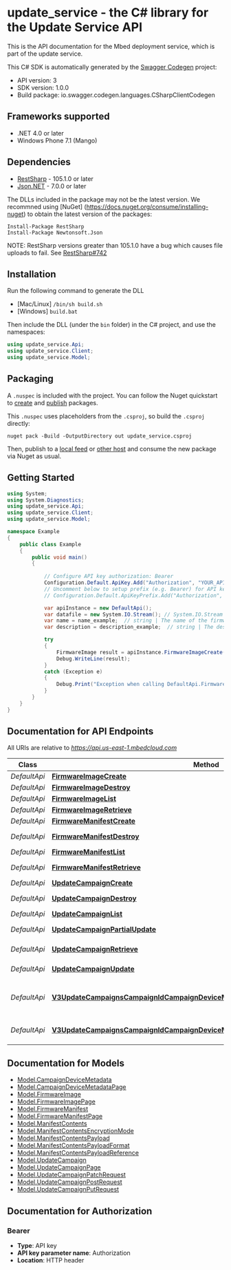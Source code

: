 # update_service - the C# library for the Update Service API

This is the API documentation for the Mbed deployment service, which is part of the update service.

This C# SDK is automatically generated by the [Swagger Codegen](https://github.com/swagger-api/swagger-codegen) project:

- API version: 3
- SDK version: 1.0.0
- Build package: io.swagger.codegen.languages.CSharpClientCodegen

<a name="frameworks-supported"></a>
## Frameworks supported
- .NET 4.0 or later
- Windows Phone 7.1 (Mango)

<a name="dependencies"></a>
## Dependencies
- [RestSharp](https://www.nuget.org/packages/RestSharp) - 105.1.0 or later
- [Json.NET](https://www.nuget.org/packages/Newtonsoft.Json/) - 7.0.0 or later

The DLLs included in the package may not be the latest version. We recommned using [NuGet] (https://docs.nuget.org/consume/installing-nuget) to obtain the latest version of the packages:
```
Install-Package RestSharp
Install-Package Newtonsoft.Json
```

NOTE: RestSharp versions greater than 105.1.0 have a bug which causes file uploads to fail. See [RestSharp#742](https://github.com/restsharp/RestSharp/issues/742)

<a name="installation"></a>
## Installation
Run the following command to generate the DLL
- [Mac/Linux] `/bin/sh build.sh`
- [Windows] `build.bat`

Then include the DLL (under the `bin` folder) in the C# project, and use the namespaces:
```csharp
using update_service.Api;
using update_service.Client;
using update_service.Model;
```

<a name="packaging"></a>
## Packaging

A `.nuspec` is included with the project. You can follow the Nuget quickstart to [create](https://docs.microsoft.com/en-us/nuget/quickstart/create-and-publish-a-package#create-the-package) and [publish](https://docs.microsoft.com/en-us/nuget/quickstart/create-and-publish-a-package#publish-the-package) packages.

This `.nuspec` uses placeholders from the `.csproj`, so build the `.csproj` directly:

```
nuget pack -Build -OutputDirectory out update_service.csproj
```

Then, publish to a [local feed](https://docs.microsoft.com/en-us/nuget/hosting-packages/local-feeds) or [other host](https://docs.microsoft.com/en-us/nuget/hosting-packages/overview) and consume the new package via Nuget as usual.

<a name="getting-started"></a>
## Getting Started

```csharp
using System;
using System.Diagnostics;
using update_service.Api;
using update_service.Client;
using update_service.Model;

namespace Example
{
    public class Example
    {
        public void main()
        {
            
            // Configure API key authorization: Bearer
            Configuration.Default.ApiKey.Add("Authorization", "YOUR_API_KEY");
            // Uncomment below to setup prefix (e.g. Bearer) for API key, if needed
            // Configuration.Default.ApiKeyPrefix.Add("Authorization", "Bearer");

            var apiInstance = new DefaultApi();
            var datafile = new System.IO.Stream(); // System.IO.Stream | The firmware image file to upload
            var name = name_example;  // string | The name of the firmware image
            var description = description_example;  // string | The description of the firmware image (optional) 

            try
            {
                FirmwareImage result = apiInstance.FirmwareImageCreate(datafile, name, description);
                Debug.WriteLine(result);
            }
            catch (Exception e)
            {
                Debug.Print("Exception when calling DefaultApi.FirmwareImageCreate: " + e.Message );
            }
        }
    }
}
```

<a name="documentation-for-api-endpoints"></a>
## Documentation for API Endpoints

All URIs are relative to *https://api.us-east-1.mbedcloud.com*

Class | Method | HTTP request | Description
------------ | ------------- | ------------- | -------------
*DefaultApi* | [**FirmwareImageCreate**](docs/DefaultApi.md#firmwareimagecreate) | **POST** /v3/firmware-images/ | 
*DefaultApi* | [**FirmwareImageDestroy**](docs/DefaultApi.md#firmwareimagedestroy) | **DELETE** /v3/firmware-images/{image_id}/ | 
*DefaultApi* | [**FirmwareImageList**](docs/DefaultApi.md#firmwareimagelist) | **GET** /v3/firmware-images/ | 
*DefaultApi* | [**FirmwareImageRetrieve**](docs/DefaultApi.md#firmwareimageretrieve) | **GET** /v3/firmware-images/{image_id}/ | 
*DefaultApi* | [**FirmwareManifestCreate**](docs/DefaultApi.md#firmwaremanifestcreate) | **POST** /v3/firmware-manifests/ | 
*DefaultApi* | [**FirmwareManifestDestroy**](docs/DefaultApi.md#firmwaremanifestdestroy) | **DELETE** /v3/firmware-manifests/{manifest_id}/ | 
*DefaultApi* | [**FirmwareManifestList**](docs/DefaultApi.md#firmwaremanifestlist) | **GET** /v3/firmware-manifests/ | 
*DefaultApi* | [**FirmwareManifestRetrieve**](docs/DefaultApi.md#firmwaremanifestretrieve) | **GET** /v3/firmware-manifests/{manifest_id}/ | 
*DefaultApi* | [**UpdateCampaignCreate**](docs/DefaultApi.md#updatecampaigncreate) | **POST** /v3/update-campaigns/ | 
*DefaultApi* | [**UpdateCampaignDestroy**](docs/DefaultApi.md#updatecampaigndestroy) | **DELETE** /v3/update-campaigns/{campaign_id}/ | 
*DefaultApi* | [**UpdateCampaignList**](docs/DefaultApi.md#updatecampaignlist) | **GET** /v3/update-campaigns/ | 
*DefaultApi* | [**UpdateCampaignPartialUpdate**](docs/DefaultApi.md#updatecampaignpartialupdate) | **PATCH** /v3/update-campaigns/{campaign_id}/ | 
*DefaultApi* | [**UpdateCampaignRetrieve**](docs/DefaultApi.md#updatecampaignretrieve) | **GET** /v3/update-campaigns/{campaign_id}/ | 
*DefaultApi* | [**UpdateCampaignUpdate**](docs/DefaultApi.md#updatecampaignupdate) | **PUT** /v3/update-campaigns/{campaign_id}/ | 
*DefaultApi* | [**V3UpdateCampaignsCampaignIdCampaignDeviceMetadataCampaignDeviceMetadataIdGet**](docs/DefaultApi.md#v3updatecampaignscampaignidcampaigndevicemetadatacampaigndevicemetadataidget) | **GET** /v3/update-campaigns/{campaign_id}/campaign-device-metadata/{campaign_device_metadata_id}/ | 
*DefaultApi* | [**V3UpdateCampaignsCampaignIdCampaignDeviceMetadataGet**](docs/DefaultApi.md#v3updatecampaignscampaignidcampaigndevicemetadataget) | **GET** /v3/update-campaigns/{campaign_id}/campaign-device-metadata/ | 


<a name="documentation-for-models"></a>
## Documentation for Models

 - [Model.CampaignDeviceMetadata](docs/CampaignDeviceMetadata.md)
 - [Model.CampaignDeviceMetadataPage](docs/CampaignDeviceMetadataPage.md)
 - [Model.FirmwareImage](docs/FirmwareImage.md)
 - [Model.FirmwareImagePage](docs/FirmwareImagePage.md)
 - [Model.FirmwareManifest](docs/FirmwareManifest.md)
 - [Model.FirmwareManifestPage](docs/FirmwareManifestPage.md)
 - [Model.ManifestContents](docs/ManifestContents.md)
 - [Model.ManifestContentsEncryptionMode](docs/ManifestContentsEncryptionMode.md)
 - [Model.ManifestContentsPayload](docs/ManifestContentsPayload.md)
 - [Model.ManifestContentsPayloadFormat](docs/ManifestContentsPayloadFormat.md)
 - [Model.ManifestContentsPayloadReference](docs/ManifestContentsPayloadReference.md)
 - [Model.UpdateCampaign](docs/UpdateCampaign.md)
 - [Model.UpdateCampaignPage](docs/UpdateCampaignPage.md)
 - [Model.UpdateCampaignPatchRequest](docs/UpdateCampaignPatchRequest.md)
 - [Model.UpdateCampaignPostRequest](docs/UpdateCampaignPostRequest.md)
 - [Model.UpdateCampaignPutRequest](docs/UpdateCampaignPutRequest.md)


<a name="documentation-for-authorization"></a>
## Documentation for Authorization

<a name="Bearer"></a>
### Bearer

- **Type**: API key
- **API key parameter name**: Authorization
- **Location**: HTTP header

